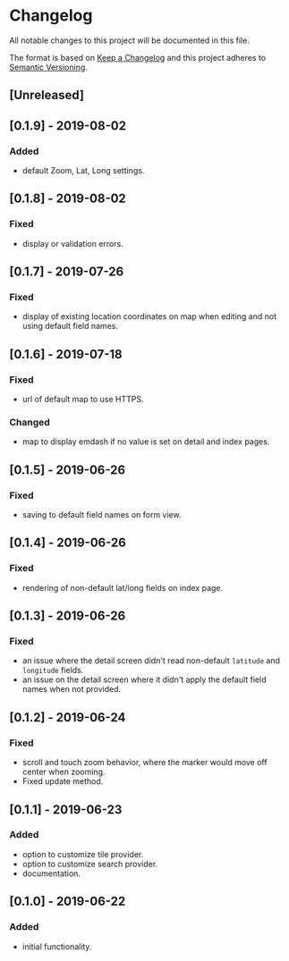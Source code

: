 # Changelog
All notable changes to this project will be documented in this file.

The format is based on [Keep a Changelog](http://keepachangelog.com/en/1.0.0/)
and this project adheres to [Semantic Versioning](http://semver.org/spec/v2.0.0.html).

## [Unreleased]

## [0.1.9] - 2019-08-02
### Added
- default Zoom, Lat, Long settings.

## [0.1.8] - 2019-08-02
### Fixed
- display or validation errors.

## [0.1.7] - 2019-07-26
### Fixed
- display of existing location coordinates on map when editing and not using
  default field names.

## [0.1.6] - 2019-07-18
### Fixed
- url of default map to use HTTPS.

### Changed
- map to display emdash if no value is set on detail and index pages.

## [0.1.5] - 2019-06-26
### Fixed
- saving to default field names on form view.

## [0.1.4] - 2019-06-26
### Fixed
- rendering of non-default lat/long fields on index page.

## [0.1.3] - 2019-06-26
### Fixed
- an issue where the detail screen didn't read non-default `latitude` and
  `longitude` fields.
- an issue on the detail screen where it didn't apply the default field names
  when not provided.

## [0.1.2] - 2019-06-24
### Fixed
- scroll and touch zoom behavior, where the marker would move off center when
  zooming.
- Fixed update method.

## [0.1.1] - 2019-06-23
### Added
- option to customize tile provider.
- option to customize search provider.
- documentation.

## [0.1.0] - 2019-06-22
### Added
- initial functionality.
